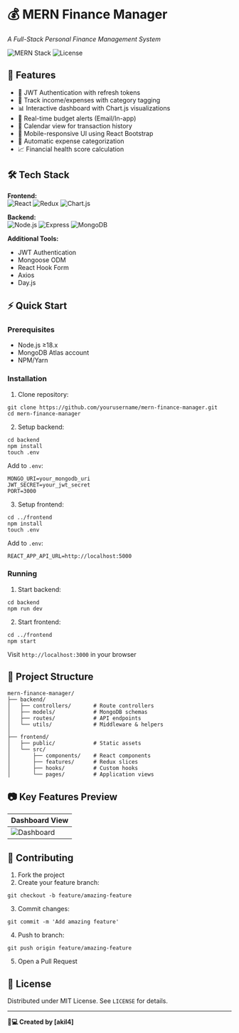 
# 💰 MERN Finance Manager  
*A Full-Stack Personal Finance Management System*

![MERN Stack](https://img.shields.io/badge/MERN-Full%20Stack-00f?style=for-the-badge)
![License](https://img.shields.io/badge/License-MIT-green?style=for-the-badge)


  
  


## 🌟 Features  
- 🔐 JWT Authentication with refresh tokens
- 💸 Track income/expenses with category tagging
- 📊 Interactive dashboard with Chart.js visualizations
- 🚨 Real-time budget alerts (Email/In-app)
- 📅 Calendar view for transaction history
- 📱 Mobile-responsive UI using React Bootstrap
- 🔄 Automatic expense categorization
- 📈 Financial health score calculation

## 🛠️ Tech Stack  
**Frontend:**  
![React](https://img.shields.io/badge/React-18.2-61DAFB?logo=react)
![Redux](https://img.shields.io/badge/Redux-Toolkit-764ABC?logo=redux)
![Chart.js](https://img.shields.io/badge/Chart.js-4.4-FF6384?logo=chartdotjs)

**Backend:**  
![Node.js](https://img.shields.io/badge/Node.js-20.5-339933?logo=nodedotjs)
![Express](https://img.shields.io/badge/Express-4.18-000000?logo=express)
![MongoDB](https://img.shields.io/badge/MongoDB-7.0-47A248?logo=mongodb)

**Additional Tools:**  
- JWT Authentication  
- Mongoose ODM  
- React Hook Form  
- Axios  
- Day.js  

## ⚡ Quick Start  

### Prerequisites
- Node.js ≥18.x
- MongoDB Atlas account
- NPM/Yarn

### Installation  
1. Clone repository:  
```
git clone https://github.com/yourusername/mern-finance-manager.git
cd mern-finance-manager
```

2. Setup backend:  
```
cd backend
npm install
touch .env
```
Add to `.env`:  
```
MONGO_URI=your_mongodb_uri
JWT_SECRET=your_jwt_secret
PORT=3000
```

3. Setup frontend:  
```
cd ../frontend
npm install
touch .env
```
Add to `.env`:  
```
REACT_APP_API_URL=http://localhost:5000
```

### Running  
1. Start backend:  
```
cd backend
npm run dev
```

2. Start frontend:  
```
cd ../frontend
npm start
```

Visit `http://localhost:3000` in your browser  

## 📂 Project Structure  
```
mern-finance-manager/
├── backend/
│   ├── controllers/       # Route controllers
│   ├── models/            # MongoDB schemas
│   ├── routes/            # API endpoints
│   └── utils/             # Middleware & helpers
│
├── frontend/
│   ├── public/            # Static assets
│   └── src/
│       ├── components/    # React components
│       ├── features/      # Redux slices
│       ├── hooks/         # Custom hooks
│       └── pages/         # Application views
```

## 📷 Key Features Preview  
| Dashboard View |
|----------------|
| ![Dashboard](https://i.postimg.cc/ZqG3kYv6/finance-dash-preview.png) |

## 🤝 Contributing  
1. Fork the project  
2. Create your feature branch:  
```
git checkout -b feature/amazing-feature
```
3. Commit changes:  
```
git commit -m 'Add amazing feature'
```
4. Push to branch:  
```
git push origin feature/amazing-feature
```
5. Open a Pull Request  

## 📄 License  
Distributed under MIT License. See `LICENSE` for details.

---

**👨💻 Created by [akil4]**  
